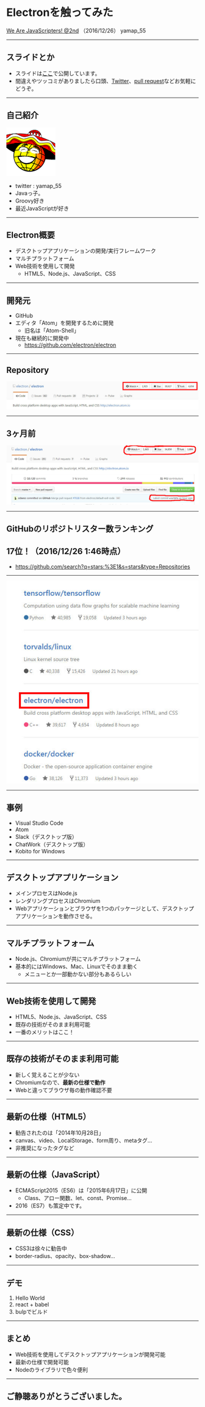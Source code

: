 # Electronを触ってみた
[We Are JavaScripters! @2nd](https://wajs.connpass.com/event/46636/) （2016/12/26）
yamap_55

---

## スライドとか
- スライドは[ここ](https://slideck.io/github.com/yamap55/Slide/20161226/electron.md)で公開しています。
- 間違えやツッコミがありましたら口頭、[Twitter](https://twitter.com/yamap_55)、[pull request](https://github.com/yamap55/Slide/edit/master/20161226/electron.md)などお気軽にどうぞ。

---

## 自己紹介
![icon](./icon.gif)
- twitter : yamap_55
- Javaっ子。
- Groovy好き
- 最近JavaScriptが好き

---

## Electron概要
- デスクトップアプリケーションの開発/実行フレームワーク
- マルチプラットフォーム
- Web技術を使用して開発
  - HTML5、Node.js、JavaScript、CSS

---

## 開発元
- GitHub
- エディタ「Atom」を開発するために開発
  - 旧名は「Atom-Shell」
- 現在も継続的に開発中
  - https://github.com/electron/electron

---

## Repository

![github](./pic2.jpeg)

---

## 3ヶ月前

![github](./pic1.jpeg)

---

## GitHubのリポジトリスター数ランキング
## 17位！（2016/12/26 1:46時点）

- https://github.com/search?q=stars:%3E1&s=stars&type=Repositories

---

![github](./pic3.jpeg)

---

## 事例
- Visual Studio Code
- Atom
- Slack（デスクトップ版）
- ChatWork（デスクトップ版）
- Kobito for Windows

---

## デスクトップアプリケーション
- メインプロセスはNode.js
- レンダリングプロセスはChromium
- Webアプリケーションとブラウザを1つのパッケージとして、デスクトップアプリケーションを動作させる。

---

## マルチプラットフォーム
- Node.js、Chromiumが共にマルチプラットフォーム
- 基本的にはWindows、Mac、Linuxでそのまま動く
  - メニューとか一部動かない部分もあるらしい

---

## Web技術を使用して開発
- HTML5、Node.js、JavaScript、CSS
- 既存の技術がそのまま利用可能
- 一番のメリットはここ！

---

## 既存の技術がそのまま利用可能
- 新しく覚えることが少ない
- Chromiumなので、**最新の仕様で動作**
- Webと違ってブラウザ毎の動作確認不要

---

## 最新の仕様（HTML5）
- 勧告されたのは「2014年10月28日」
- canvas、video、LocalStorage、form周り、metaタグ...
- 非推奨になったタグなど

---

## 最新の仕様（JavaScript）
- ECMAScript2015（ES6）は「2015年6月17日」に公開
  - Class、アロー関数、let、const、Promise...
- 2016（ES7）も策定中です。

---

## 最新の仕様（CSS）
- CSS3は徐々に勧告中
- border-radius、opacity、box-shadow...

---

## デモ
1. Hello World
2. react + babel
3. bulpでビルド

---

## まとめ
- Web技術を使用してデスクトップアプリケーションが開発可能
- 最新の仕様で開発可能
- Nodeのライブラリで色々便利

---

## ご静聴ありがとうございました。
